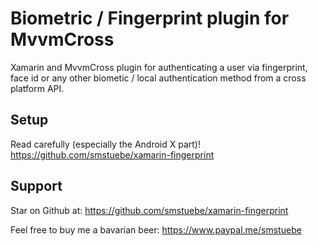 # Biometric / Fingerprint plugin for MvvmCross

Xamarin and MvvmCross plugin for authenticating a user via fingerprint, face id or any other biometic / local authentication method from a cross platform API.

## Setup

Read carefully (especially the Android X part)! https://github.com/smstuebe/xamarin-fingerprint

## Support

Star on Github at: https://github.com/smstuebe/xamarin-fingerprint

Feel free to buy me a bavarian beer: https://www.paypal.me/smstuebe